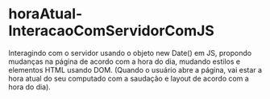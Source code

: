 # horaAtual-InteracaoComServidorComJS
Interagindo com o servidor usando o objeto new Date() em JS, propondo mudanças na página de acordo com a hora do dia, mudando estilos e elementos HTML usando DOM. (Quando o usuário abre a página, vai estar a hora atual do seu computado com a saudação e layout de acordo com a hora do dia).
